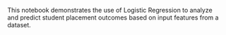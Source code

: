 This notebook demonstrates the use of Logistic Regression to analyze </br>
and predict student placement outcomes based on input features from a dataset.
